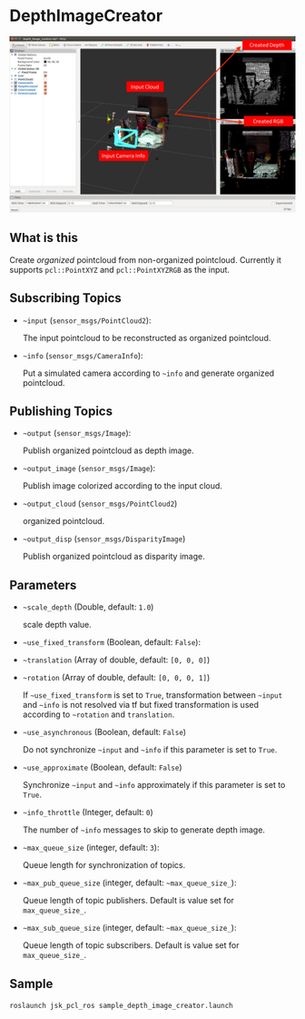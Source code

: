 # DepthImageCreator

![](images/depth_image_creator.jpg)

## What is this
Create *organized* pointcloud from non-organized pointcloud.
Currently it supports `pcl::PointXYZ` and `pcl::PointXYZRGB` as the input.

## Subscribing Topics
* `~input` (`sensor_msgs/PointCloud2`):

   The input pointcloud to be reconstructed as organized pointcloud.
* `~info` (`sensor_msgs/CameraInfo`):

   Put a simulated camera according to `~info` and generate organized pointcloud.

## Publishing Topics
* `~output` (`sensor_msgs/Image`):

   Publish organized pointcloud as depth image.
* `~output_image` (`sensor_msgs/Image`):

   Publish image colorized according to the input cloud.
* `~output_cloud` (`sensor_msgs/PointCloud2`)

   organized pointcloud.
* `~output_disp` (`sensor_msgs/DisparityImage`)

   Publish organized pointcloud as disparity image.

## Parameters
* `~scale_depth` (Double, default: `1.0`)

   scale depth value.
* `~use_fixed_transform` (Boolean, default: `False`):
* `~translation` (Array of double, default: `[0, 0, 0]`)
* `~rotation` (Array of double, default: `[0, 0, 0, 1]`)

   If `~use_fixed_transform` is set to `True`,
   transformation between `~input` and `~info` is not resolved via tf
   but fixed transformation is used according to `~rotation` and `translation`.
* `~use_asynchronous` (Boolean, default: `False`)

   Do not synchronize `~input` and `~info` if this parameter is set to `True`.
* `~use_approximate` (Boolean, default: `False`)

   Synchronize `~input` and `~info` approximately if this parameter is set to `True`.
* `~info_throttle` (Integer, default: `0`)

   The number of `~info` messages to skip to generate depth image.
* `~max_queue_size` (integer, default: `3`):

   Queue length for synchronization of topics.

* `~max_pub_queue_size` (integer, default: `~max_queue_size_`):

   Queue length of topic publishers.
   Default is value set for `max_queue_size_`.

* `~max_sub_queue_size` (integer, default: `~max_queue_size_`):

   Queue length of topic subscribers.
   Default is value set for `max_queue_size_`.


## Sample

```bash
roslaunch jsk_pcl_ros sample_depth_image_creator.launch
```

